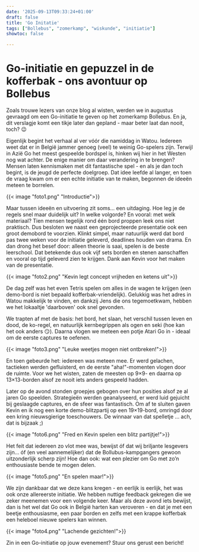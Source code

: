 ```yaml
---
date: '2025-09-13T09:33:24+01:00'
draft: false
title: 'Go Initatie'
tags: ["Bollebus", "zomerkamp", "wiskunde", "initiatie"]
showtoc: false

---
```


# Go-initiatie en gepuzzel in de kofferbak - ons avontuur op Bollebus


Zoals trouwe lezers van onze blog al wisten, werden we in augustus gevraagd om een Go-initiatie te geven op het zomerkamp Bollebus. En ja, dit verslagje komt een tikje later dan gepland - maar beter laat dan nooit, toch? 😉

Eigenlijk begint het verhaal al ver vóór die namiddag in Watou. Iedereen weet dat er in België jammer genoeg (veel) te weinig Go-spelers zijn. Terwijl in Azië Go het meest gespeelde bordspel is, hinken wij hier in het Westen nog wat achter. De enige manier om daar verandering in te brengen? Mensen laten kennismaken met dit fantastische spel - en als je dan toch begint, is de jeugd de perfecte doelgroep. Dat idee leefde al langer, en toen de vraag kwam om er een echte initiatie van te maken, begonnen de ideeën meteen te borrelen.

{{< image "foto1.png" "Introductie">}}

Maar tussen ideeën en uitvoering zit soms... een uitdaging. Hoe leg je de regels snel maar duidelijk uit? In welke volgorde? En vooral: met welk materiaal? Tien mensen tegelijk rond één bord proppen leek ons niet praktisch. Dus besloten we naast een geprojecteerde presentatie ook een groot demobord te voorzien. Klinkt simpel, maar natuurlijk werd dat bord pas twee weken voor de initiatie geleverd, deadlines houden van drama. En dan drong het besef door: alleen theorie is saai, spelen is de beste leerschool. Dat betekende dus ook vijf sets borden en stenen aanschaffen en vooral op tijd geleverd zien te krijgen. Dank aan Kevin voor het maken van de presentatie.

{{< image "foto2.png" "Kevin legt concept vrijheden en ketens uit">}}

De dag zelf was het even Tetris spelen om alles in de wagen te krijgen (een demo-bord is niet bepaald kofferbak-vriendelijk). Gelukkig was het adres in Watou makkelijk te vinden, en dankzij Jens die ons tegemoetkwam, hebben we het lokaaltje 'daarboven' ook snel gevonden.

We trapten af met de basis: het bord, het slaan, het verschil tussen leven en dood, de ko-regel, en natuurlijk kernbegrippen als ogen en seki (hoe kan het ook anders 😏). Daarna vlogen we meteen een potje Atari Go in - ideaal om de eerste captures te oefenen.

{{< image "foto3.png" "Leuke weetjes mogen niet ontbreken!">}}

En toen gebeurde het: iedereen was meteen mee. Er werd gelachen, tactieken werden gefluisterd, en de eerste "aha!"-momenten vlogen door de ruimte. Voor we het wisten, zaten de meesten op 9×9- en daarna op 13×13-borden alsof ze nooit iets anders gespeeld hadden.

Later op de avond stonden groepjes gebogen over hun posities alsof ze al jaren Go speelden. Strategieën werden geanalyseerd, er werd luid gejuicht bij geslaagde captures, en de sfeer was fantastisch. Om af te sluiten gaven Kevin en ik nog een korte demo-blitzpartij op een 19×19-bord, omringd door een kring nieuwsgierige toeschouwers. De winnaar van dat spelletje ... ach, dat is bijzaak ;)

{{< image "foto6.png" "Fred en Kevin spelen een blitz partijtje!">}}

Het feit dat iedereen zo vlot mee was, bewijst óf dat wij briljante lesgevers zijn... óf (en veel aannemelijker) dat de Bollubus-kampgangers gewoon uitzonderlijk scherp zijn! Hoe dan ook: wat een plezier om Go met zo’n enthousiaste bende te mogen delen.

{{< image "foto5.png" "En spelen maar!">}}

We zijn dankbaar dat we deze kans kregen - en eerlijk is eerlijk, het was ook onze allereerste initiatie. We hebben nuttige feedback gekregen die we zeker meenemen voor een volgende keer. Maar als deze avond iets bewijst, dan is het wel dat Go ook in België harten kan veroveren - en dat je met een beetje enthousiasme, een paar borden en zelfs met een krappe kofferbak een heleboel nieuwe spelers kan winnen.

{{< image "foto4.png" "Lachende gezichten!">}}

Zin in een Go-initiatie op jouw evenement? Stuur ons gerust een bericht!





